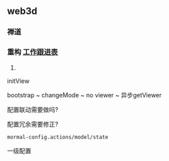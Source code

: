 ## web3d

### 禅道



### 重构 [工作跟进表](https://docs.qq.com/sheet/DY3JFWVNyUVdKbWlH?tab=5gjp8k)

1. 



initView

 bootstrap ~ changeMode ~ no viewer ~ 异步getViewer



配置联动需要做吗?

配置冗余需要修正?

```
mormal-config.actions/model/state
```

一级配置







